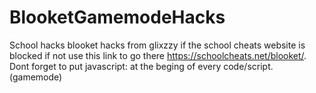 # BlooketGamemodeHacks
School hacks blooket hacks from glixzzy if the school cheats website is blocked if not use this link to go there https://schoolcheats.net/blooket/. Dont forget to put javascript: at the beging of every code/script.(gamemode)

